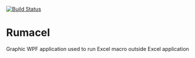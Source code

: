 [![Build Status](https://dev.azure.com/alexousky/Rumacel/_apis/build/status/alexousky.Rumacel?branchName=master)](https://dev.azure.com/alexousky/Rumacel/_build/latest?definitionId=8&branchName=master)

# Rumacel
Graphic WPF application used to run Excel macro outside Excel application

